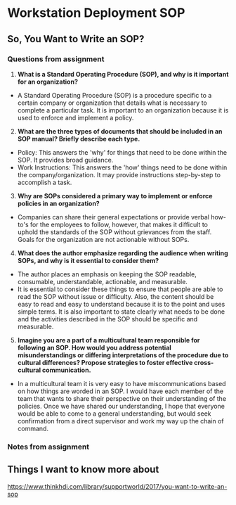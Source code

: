 # Workstation Deployment SOP

## So, You Want to Write an SOP?

### Questions from assignment

1. **What is a Standard Operating Procedure (SOP), and why is it important for an organization?**
- A Standard Operating Procedure (SOP) is a procedure specific to a certain company or organization that details what is necessary to complete a particular task. It is important to an organization because it is used to enforce and implement a policy. 

2. **What are the three types of documents that should be included in an SOP manual? Briefly describe each type.**
- Policy: This answers the 'why' for things that need to be done within the SOP. It provides broad guidance.
- Work Instructions: This answers the 'how' things need to be done within the company/organization. It may provide instructions step-by-step to accomplish a task. 

3. **Why are SOPs considered a primary way to implement or enforce policies in an organization?**
- Companies can share their general expectations or provide verbal how-to's for the employees to follow, however, that makes it difficult to uphold the standards of the SOP without grievances from the staff. Goals for the organization are not actionable without SOPs. 

4. **What does the author emphasize regarding the audience when writing SOPs, and why is it essential to consider them?**
- The author places an emphasis on keeping the SOP readable, consumable, understandable, actionable, and measurable.
- It is essential to consider these things to ensure that people are able to read the SOP without issue or difficulty. Also, the content should be easy to read and easy to understand because it is to the point and uses simple terms. It is also important to state clearly what needs to be done and the activities described in the SOP should be specific and measurable.

5. **Imagine you are a part of a multicultural team responsible for following an SOP. How would you address potential misunderstandings or differing interpretations of the procedure due to cultural differences? Propose strategies to foster effective cross-cultural communication.**
- In a multicultural team it is very easy to have miscommunications based on how things are worded in an SOP. I would have each member of the team that wants to share their perspective on their understanding of the policies. Once we have shared our understanding, I hope that everyone would be able to come to a general understanding, but would seek confirmation from a direct supervisor and work my way up the chain of command. 


### Notes from assignment

## Things I want to know more about 

https://www.thinkhdi.com/library/supportworld/2017/you-want-to-write-an-sop

